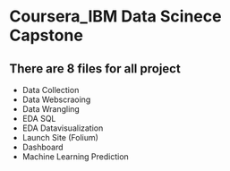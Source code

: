 # Coursera_IBM Data Scinece Capstone
## There are 8 files for all project
- Data Collection
- Data Webscraoing
- Data Wrangling
- EDA SQL
- EDA Datavisualization
- Launch Site (Folium)
- Dashboard
- Machine Learning Prediction
